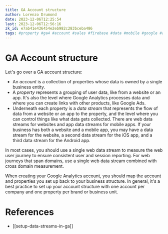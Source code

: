 ```yaml
---
title: GA Account structure
author: Lorenzo Drumond
date: 2023-12-06T12:25:54
last: 2023-12-06T12:56:16
zk_id: e7ab41e436454e2eb982c283bceba486
tags: #property #ga4 #account #sales #firebase #data #mobile #google #advertising #website #analytics #marketing #structure
---
```



# GA Account structure
Let's go over a GA account structure:
- An _account_ is a collection of properties whose data is owned by a single business entity.
- A _property_ represents a grouping of user data, like from a website or an app. It's also the level where Google Analytics processes data and where you can create links with other products, like Google Ads.
- Underneath each property is a _data stream_ that represents the flow of data from a website or an app to the property, and the level where you can control things like what data gets collected. There are web data streams for websites and app data streams for mobile apps. If your business has both a website and a mobile app, you may have a data stream for the website, a second data stream for the iOS app, and a third data stream for the Android app.

In most cases, you should use a single web data stream to measure the web user journey to ensure consistent user and session reporting. For web journeys that span domains, use a single web data stream combined with cross domain measurement.

When creating your Google Analytics account, you should map the account and properties you set up back to your business structure. In general, it's a best practice to set up your account structure with one account per company and one property per brand or business unit.

# References
- [[setup-data-streams-in-ga]]
